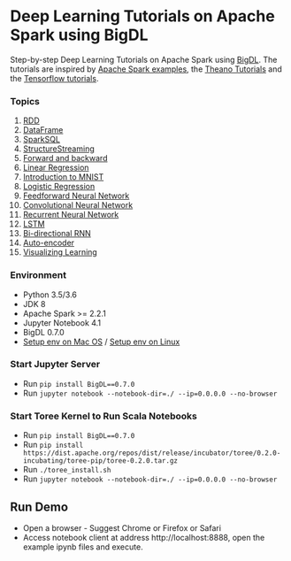 # Deep Learning Tutorials on Apache Spark using BigDL

Step-by-step Deep Learning Tutorials on Apache Spark using [BigDL](https://github.com/intel-analytics/BigDL/). The tutorials are inspired by [Apache Spark examples](http://spark.apache.org/examples.html), the [Theano Tutorials](https://github.com/Newmu/Theano-Tutorials) and the [Tensorflow tutorials](https://github.com/nlintz/TensorFlow-Tutorials).

### Topics
1. [RDD](https://github.com/intel-analytics/BigDL-Tutorials/blob/master/notebooks/spark_basics/RDD.ipynb) 
2. [DataFrame](https://github.com/intel-analytics/BigDL-Tutorials/blob/master/notebooks/spark_basics/DataFrame.ipynb)
3. [SparkSQL](https://github.com/intel-analytics/BigDL-Tutorials/blob/master/notebooks/spark_basics/spark_sql.ipynb)
4. [StructureStreaming](https://github.com/intel-analytics/BigDL-Tutorials/blob/master/notebooks/spark_basics/structured_streaming.ipynb)
5. [Forward and backward](https://github.com/intel-analytics/BigDL-Tutorials/blob/master/notebooks/neural_networks/forward_and_backward.ipynb)
6. [Linear Regression](https://github.com/intel-analytics/BigDL-Tutorials/blob/master/notebooks/neural_networks/linear_regression.ipynb)
7. [Introduction to MNIST](https://github.com/intel-analytics/BigDL-Tutorials/blob/master/notebooks/neural_networks/introduction_to_mnist.ipynb)
8. [Logistic Regression](https://github.com/intel-analytics/BigDL-Tutorials/blob/master/notebooks/neural_networks/logistic_regression.ipynb)
9. [Feedforward Neural Network](https://github.com/intel-analytics/BigDL-Tutorials/blob/master/notebooks/neural_networks/deep_feed_forward_neural_network.ipynb)
10. [Convolutional Neural Network](https://github.com/intel-analytics/BigDL-Tutorials/blob/master/notebooks/neural_networks/cnn.ipynb)
11. [Recurrent Neural Network](https://github.com/intel-analytics/BigDL-Tutorials/blob/master/notebooks/neural_networks/rnn.ipynb)
12. [LSTM](https://github.com/intel-analytics/BigDL-Tutorials/blob/master/notebooks/neural_networks/lstm.ipynb)
13. [Bi-directional RNN](https://github.com/intel-analytics/BigDL-Tutorials/blob/master/notebooks/neural_networks/birnn.ipynb)
14. [Auto-encoder](https://github.com/intel-analytics/BigDL-Tutorials/blob/master/notebooks/neural_networks/autoencoder.ipynb)
15. [Visualizing Learning](https://github.com/vincenzosantopietro/BigDL-Tutorials/blob/master/notebooks/bigdl_features/visualization.ipynb)

### Environment
+ Python 3.5/3.6
+ JDK 8
+ Apache Spark >= 2.2.1
+ Jupyter Notebook 4.1
+ BigDL 0.7.0
+ [Setup env on Mac OS](https://github.com/intel-analytics/BigDL-Tutorials/blob/master/SetupMac.md) / [Setup env on Linux](https://github.com/intel-analytics/BigDL-Tutorials/blob/master/SetupLinux.md)

### Start Jupyter Server
* Run ```pip install BigDL==0.7.0```
* Run ```jupyter notebook --notebook-dir=./ --ip=0.0.0.0 --no-browser```

### Start Toree Kernel to Run Scala Notebooks
* Run ```pip install BigDL==0.7.0```
* Run ```pip install https://dist.apache.org/repos/dist/release/incubator/toree/0.2.0-incubating/toree-pip/toree-0.2.0.tar.gz```
* Run ```./toree_install.sh```
* Run ```jupyter notebook --notebook-dir=./ --ip=0.0.0.0 --no-browser```

## Run Demo
* Open a browser - Suggest Chrome or Firefox or Safari
* Access notebook client at address http://localhost:8888, open the example ipynb files and execute.

